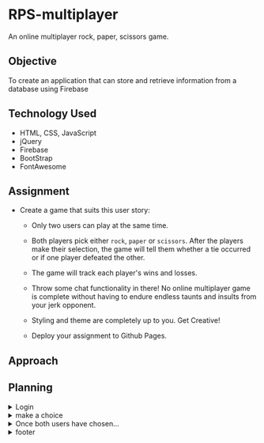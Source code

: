 # RPS-multiplayer
An online multiplayer rock, paper, scissors game.

## Objective
To create an application that can store and retrieve information from a database using Firebase

## Technology Used
* HTML, CSS, JavaScript
* jQuery
* Firebase
* BootStrap
* FontAwesome

## Assignment
* Create a game that suits this user story:

  * Only two users can play at the same time.

  * Both players pick either `rock`, `paper` or `scissors`. After the players make their selection, the game will tell them whether a tie occurred or if one player defeated the other.

  * The game will track each player's wins and losses.

  * Throw some chat functionality in there! No online multiplayer game is complete without having to endure endless taunts and insults from your jerk opponent.

  * Styling and theme are completely up to you. Get Creative!

  * Deploy your assignment to Github Pages.

## Approach


## Planning

<details>
<summary>Login</summary>

* User inputs their name
* A new user object is added to an array of users
    ** This array has 5 properties: username (string), wins(int), loses(int), choice(string/num), isPaired(bool)
</details>
<details>
<summary>make a choice</summary>

* Upon login a navbar is displayed that shows the user and their current score with a logout btn
* chat bar appears (chat history stored as localStorage)
* The user and their opponent's name is displayed
* Under the name is a container element that will display their choice with a message that says "you have not yet choosen" and "username has not yet chosen" that will change once a choice has been made 
* under the players is a div that holds the choices that when clicked will store the user's choice 
</details>
<details>
<summary>Once both users have chosen...</summary>

* "Saisho wa gu, Janken Poi" animations is played
    ** When the two users input their choice, an animation plays in 3 stages 

    1. "Saisho wa gu..." 

    2. "...janken Poi!"

    3. results are displayed.

* data base is updated 
* a button appears to start a new match
</details>
<details>
<summary>footer</summary>

* Each page has a footer that contains the current online users. Upon hover a tooltip appears that displays that player's current wins and loses
</details>